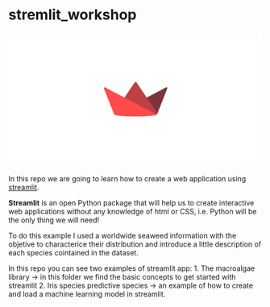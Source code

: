# stremlit_workshop
![portada](https://github.com/AnaAGG/stremlit_workshop/blob/main/Images/streamlit.jpg)

In this repo we are going to learn how to create a web application using [streamlit](https://streamlit.io/). 

**Streamlit** is an open Python package that will help us to create interactive web applications without any knowledge of html or CSS, i.e. Python will be the only thing we will need!

To do this example I used a worldwide seaweed information with the objetive to characterice their distribution and introduce a little description of each species cointained in the dataset. 

In this repo you can see two examples of streamlit app:
    1. The macroalgae library -> in this folder we find the basic concepts to get started with streamlit
    2. Iris species predictive species -> an example of how to create and load a machine learning model in streamlit. 